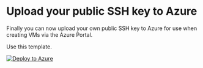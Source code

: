 # Upload your public SSH key to Azure
Finally you can now upload your own public SSH key to Azure for use when creating VMs via the Azure Portal.

Use this template.

[![Deploy to Azure](https://azuredeploy.net/deploybutton.png)](https://portal.azure.com/#create/Microsoft.Template/uri/https%3A%2F%2Fraw.githubusercontent.com%2Fdohughes-msft%2Fsap%2Fmaster%2Farm%2Fkey%2Fupload_sshkey.json)
